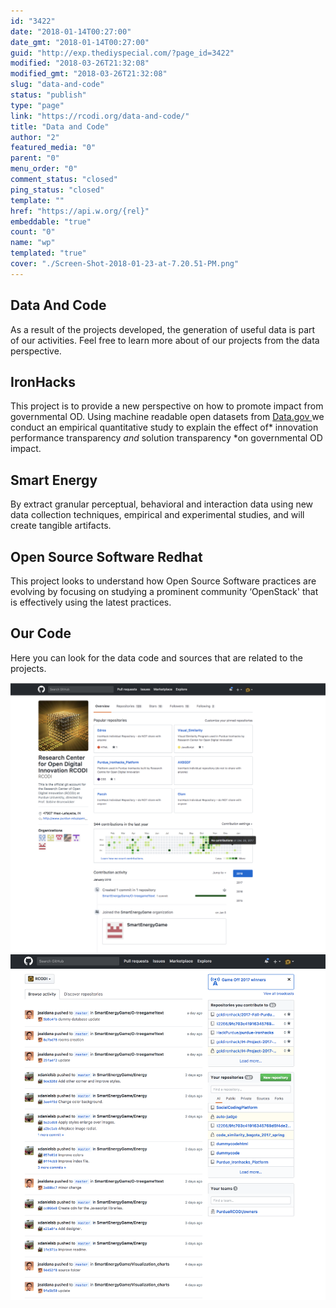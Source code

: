 ```yaml
---
id: "3422"
date: "2018-01-14T00:27:00"
date_gmt: "2018-01-14T00:27:00"
guid: "http://exp.thediyspecial.com/?page_id=3422"
modified: "2018-03-26T21:32:08"
modified_gmt: "2018-03-26T21:32:08"
slug: "data-and-code"
status: "publish"
type: "page"
link: "https://rcodi.org/data-and-code/"
title: "Data and Code"
author: "2"
featured_media: "0"
parent: "0"
menu_order: "0"
comment_status: "closed"
ping_status: "closed"
template: ""
href: "https://api.w.org/{rel}"
embeddable: "true"
count: "0"
name: "wp"
templated: "true"
cover: "./Screen-Shot-2018-01-23-at-7.20.51-PM.png"
---
```


## Data And Code

As a result of the projects developed, the generation of useful data is part of our activities. Feel free to learn more about of our projects from the data perspective.

## IronHacks

This project is to provide a new perspective on how to promote impact from governmental OD. Using machine readable open datasets from [Data.gov ](http://www.data.gov/) we conduct an empirical quantitative study to explain the effect of* innovation performance transparency *and* solution  transparency *on governmental OD impact.

## Smart Energy 

By extract granular perceptual, behavioral and interaction data using new data collection techniques, empirical and experimental studies, and will create tangible artifacts.

## Open Source Software Redhat

This project looks to understand how Open Source Software practices are evolving by focusing on studying a prominent community &#x2018;OpenStack' that is effectively using the latest practices.

## Our Code

Here you can look for the data code and sources that are related to the projects.

[
![](./Screen-Shot-2018-01-23-at-7.20.51-PM.png)![](./Screen-Shot-2018-01-23-at-7.24.55-PM.png)
](https://github.com/rcodi)

